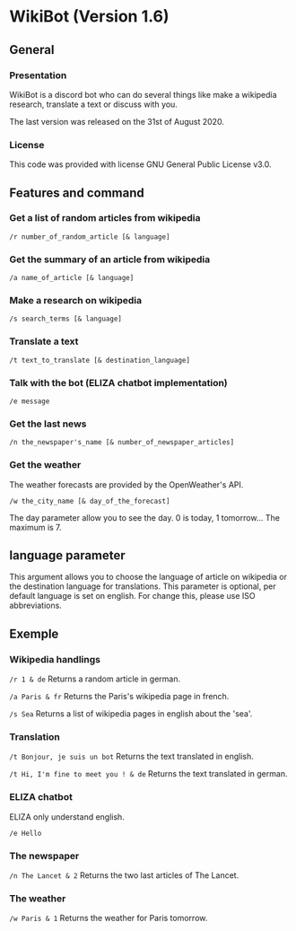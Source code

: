 # WikiBot (Version 1.6)

## General

### Presentation

WikiBot is a discord bot who can do several things like make a wikipedia research, translate a text or discuss with you.

The last version was released on the 31st of August 2020.

### License

This code was provided with license GNU General Public License v3.0.


## Features and command

### Get a list of random articles from wikipedia

`/r number_of_random_article [& language]`

### Get the summary of an article from wikipedia

`/a name_of_article [& language]`

### Make a research on wikipedia

`/s search_terms [& language]`

### Translate a text

`/t text_to_translate [& destination_language]`

### Talk with the bot (ELIZA chatbot implementation)

`/e message`

### Get the last news

`/n the_newspaper's_name [& number_of_newspaper_articles]`

### Get the weather

The weather forecasts are provided by the OpenWeather's API.

`/w the_city_name [& day_of_the_forecast]`

The day parameter allow you to see the day. 0 is today, 1 tomorrow… The maximum is 7.


## language parameter

This argument allows you to choose the language of article on wikipedia or the destination language for translations. This parameter is optional, per default language is set on english. For change this, please use ISO abbreviations.

## Exemple

### Wikipedia handlings

`/r 1 & de` 
Returns a random article in german.

`/a Paris & fr`
Returns the Paris's wikipedia page in french.

`/s Sea`
Returns a list of wikipedia pages in english about the 'sea'.

### Translation

`/t Bonjour, je suis un bot`
Returns the text translated in english.

`/t Hi, I'm fine to meet you ! & de`
Returns the text translated in german.

### ELIZA chatbot

ELIZA only understand english.

`/e Hello`

### The newspaper

`/n The Lancet & 2`
Returns the two last articles of The Lancet.

### The weather

`/w Paris & 1`
Returns the weather for Paris tomorrow.
